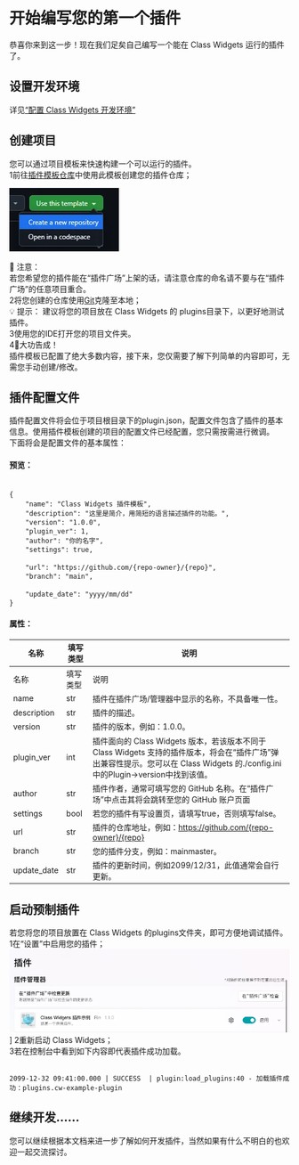 # 开始编写您的第一个插件

恭喜你来到这一步！现在我们足矣自己编写一个能在 Class Widgets 运行的插件了。  
## 设置开发环境  

详见[“配置 Class Widgets 开发环境”](https://www.yuque.com/rinlit/cw-docs-dev/ou7d3qvyfnniwel8)  
## 创建项目  

您可以通过项目模板来快速构建一个可以运行的插件。  
1前往[插件模板仓库](https://github.com/Class-Widgets/cw-plugin-template)中使用此模板创建您的插件仓库；  

![image.png](./1.png)

🚧 注意：  
若您希望您的插件能在“插件广场”上架的话，请注意仓库的命名请不要与在“插件广场”的任意项目重合。  
2将您创建的仓库使用[Git](https://git-scm.com/)克隆至本地；  
💡 提示： 建议将您的项目放在 Class Widgets 的 plugins目录下，以更好地测试插件。  
3使用您的IDE打开您的项目文件夹。  
4🎉大功告成！  
插件模板已配置了绝大多数内容，接下来，您仅需要了解下列简单的内容即可，无需您手动创建/修改。  
## 插件配置文件  

插件配置文件将会位于项目根目录下的plugin.json，配置文件包含了插件的基本信息。使用插件模板创建的项目的配置文件已经配置，您只需按需进行微调。  
下面将会是配置文件的基本属性：  
#### 预览：  

```

{  
    "name": "Class Widgets 插件模板",  
    "description": "这里是简介，用简短的语言描述插件的功能。",  
    "version": "1.0.0",  
    "plugin_ver": 1,  
    "author": "你的名字",  
    "settings": true,  

    "url": "https://github.com/{repo-owner}/{repo}",  
    "branch": "main",  

    "update_date": "yyyy/mm/dd"  
}  

```

#### 属性：  

| 名称 | 填写类型 | 说明 |
| --- | --- | --- |
| 名称 | 填写类型 | 说明 |
| name | str | 插件在插件广场/管理器中显示的名称，不具备唯一性。 |
| description | str | 插件的描述。 |
| version | str | 插件的版本，例如：1.0.0。 |
| plugin_ver | int | 插件面向的 Class Widgets 版本，若该版本不同于 Class Widgets 支持的插件版本，将会在“插件广场”弹出兼容性提示。您可以在 Class Widgets 的./config.ini中的Plugin->version中找到该值。 |
| author | str | 插件作者，通常可填写您的 GitHub 名称。在“插件广场”中点击其将会跳转至您的 GitHub 账户页面 |
| settings | bool | 若您的插件有写设置页，请填写true，否则填写false。 |
| url | str | 插件的仓库地址，例如：https://github.com/{repo-owner}/{repo} |
| branch | str | 您的插件分支，例如：mainmaster。 |
| update_date | str | 插件的更新时间，例如2099/12/31，此值通常会自行更新。 |

## 启动预制插件  

若您将您的项目放置在 Class Widgets 的plugins文件夹，即可方便地调试插件。  
1在“设置”中启用您的插件；  
![](./2.png)]
2重新启动 Class Widgets；  
3若在控制台中看到如下内容即代表插件成功加载。  

```

2099-12-32 09:41:00.000 | SUCCESS  | plugin:load_plugins:40 - 加载插件成功：plugins.cw-example-plugin 

```

## 继续开发……  

您可以继续根据本文档来进一步了解如何开发插件，当然如果有什么不明白的也欢迎一起交流探讨。